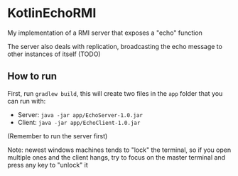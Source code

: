 # KotlinEchoRMI

My implementation of a RMI server that exposes a "echo" 
function

The server also deals with replication, broadcasting the echo
message to other instances of itself (TODO)


## How to run

First, run  `gradlew build`, this will create
two files in the `app` folder that you can run with:

* Server: `java -jar app/EchoServer-1.0.jar`
* Client: `java -jar app/EchoClient-1.0.jar`

(Remember to run the server first)

Note: newest windows machines tends to "lock" the terminal, 
so if you open multiple ones and the client hangs, try to focus
on the master terminal and press any key to "unlock" it


